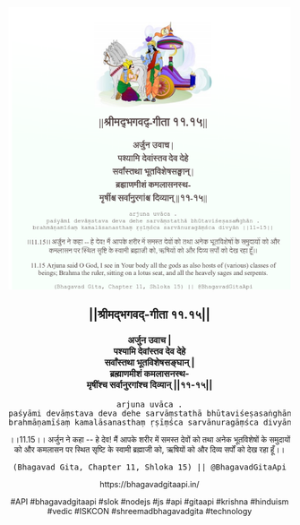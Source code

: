<img src="../../asset/BG_11_15.png"/>
<center><h2>||श्रीमद्‍भगवद्‍-गीता ११.१५||</h2>
<h3>अर्जुन उवाच |<br/>पश्यामि देवांस्तव देव देहे<br/>सर्वांस्तथा भूतविशेषसङ्घान् |<br/>ब्रह्माणमीशं कमलासनस्थ-<br/>मृषींश्च सर्वानुरगांश्च दिव्यान् ||११-१५||</h3>
<pre>arjuna uvāca .<br/>paśyāmi devāṃstava deva dehe sarvāṃstathā bhūtaviśeṣasaṅghān .<br/>brahmāṇamīśaṃ kamalāsanasthaṃ ṛṣīṃśca sarvānuragāṃśca divyān ||11-15||</pre>
<p>।।11.15।। अर्जुन ने कहा -- हे देव! मैं आपके शरीर में समस्त देवों को तथा अनेक भूतविशेषों के समुदायों को और कमलासन पर स्थित सृष्टि के स्वामी ब्रह्माजी को, ऋषियों को और दिव्य सर्पों को देख रहा हूँ।।</p>
<pre>(Bhagavad Gita, Chapter 11, Shloka 15) || @BhagavadGitaApi</pre><p>https://bhagavadgitaapi.in/</p><p>#API #bhagavadgitaapi #slok #nodejs #js #api #gitaapi #krishna #hinduism #vedic #ISKCON #shreemadbhagavadgita #technology</p></center>